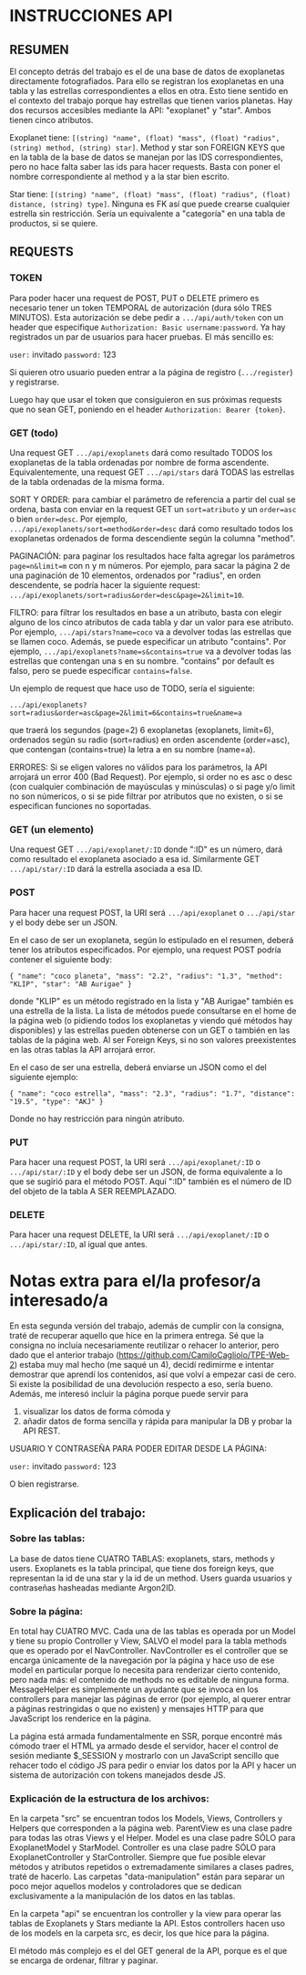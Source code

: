 # INSTRUCCIONES API

## RESUMEN

El concepto detrás del trabajo es el de una base de datos de exoplanetas directamente fotografiados. Para ello se registran los exoplanetas en una tabla y las estrellas correspondientes a ellos en otra. Esto tiene sentido en el contexto del trabajo porque hay estrellas que tienen varios planetas. Hay dos recursos accesibles mediante la API: "exoplanet" y "star". Ambos tienen cinco atributos.

Exoplanet tiene: `[(string) "name", (float) "mass", (float) "radius", (string) method, (string) star]`. Method y star son FOREIGN KEYS que en la tabla de la base de datos se manejan por las IDS correspondientes, pero no hace falta saber las ids para hacer requests. Basta con poner el nombre correspondiente al method y a la star bien escrito.

Star tiene: `[(string) "name", (float) "mass", (float) "radius", (float) distance, (string) type]`. Ninguna es FK así que puede crearse cualquier estrella sin restricción. Sería un equivalente a "categoría" en una tabla de productos, si se quiere.

## REQUESTS

### TOKEN
Para poder hacer una request de POST, PUT o DELETE primero es necesario tener un token TEMPORAL de autorización (dura sólo TRES MINUTOS). Esta autorización se debe pedir a `.../api/auth/token` con un header que especifique `Authorization: Basic username:password`. Ya hay registrados un par de usuarios para hacer pruebas. El más sencillo es:

`user:` invitado
`password:` 123

Si quieren otro usuario pueden entrar a la página de registro (`.../register`) y registrarse.

Luego hay que usar el token que consiguieron en sus próximas requests que no sean GET, poniendo en el header `Authorization: Bearer {token}`.

### GET (todo)

Una request GET `.../api/exoplanets` dará como resultado TODOS los exoplanetas de la tabla ordenadas por nombre de forma ascendente. Equivalentemente, una request GET `.../api/stars` dará TODAS las estrellas de la tabla ordenadas de la misma forma.

SORT Y ORDER: para cambiar el parámetro de referencia a partir del cual se ordena, basta con enviar en la request GET un `sort=atributo` y un `order=asc` o bien `order=desc`. Por ejemplo, `.../api/exoplanets/sort=method&order=desc` dará como resultado todos los exoplanetas ordenados de forma descendiente según la columna "method".

PAGINACIÓN: para paginar los resultados hace falta agregar los parámetros `page=n&limit=m` con n y m números. Por ejemplo, para sacar la página 2 de una paginación de 10 elementos, ordenados por "radius", en orden descendente, se podría hacer la siguiente request: `.../api/exoplanets/sort=radius&order=desc&page=2&limit=10`.

FILTRO: para filtrar los resultados en base a un atributo, basta con elegir alguno de los cinco atributos de cada tabla y dar un valor para ese atributo. Por ejemplo, `.../api/stars?name=coco` va a devolver todas las estrellas que se llamen coco. Además, se puede especificar un atributo "contains". Por ejemplo, `.../api/exoplanets?name=s&contains=true` va a devolver todas las estrellas que contengan una s en su nombre. "contains" por default es falso, pero se puede especificar `contains=false`.


Un ejemplo de request que hace uso de TODO, sería el siguiente:

`.../api/exoplanets?sort=radius&order=asc&page=2&limit=6&contains=true&name=a`

que traerá los segundos (page=2) 6 exoplanetas (exoplanets, limit=6), ordenados según su radio (sort=radius) en orden ascendente (order=asc), que contengan (contains=true) la letra a en su nombre (name=a).

ERRORES: Si se eligen valores no válidos para los parámetros, la API arrojará un error 400 (Bad Request). Por ejemplo, si order no es asc o desc (con cualquier combinación de mayúsculas y minúsculas) o si page y/o limit no son númericos, o si se pide filtrar por atributos que no existen, o si se especifican funciones no soportadas.


### GET (un elemento)

Una request GET `.../api/exoplanet/:ID` donde ":ID" es un número, dará como resultado el exoplaneta asociado a esa id. Similarmente GET `.../api/star/:ID` dará la estrella asociada a esa ID.


### POST

Para hacer una request POST, la URI será `.../api/exoplanet` o `.../api/star` y el body debe ser un JSON. 

En el caso de ser un exoplaneta, según lo estipulado en el resumen, deberá tener los atributos especificados. Por ejemplo, una request POST podría contener el siguiente body:

``{
    "name": "coco planeta",
    "mass": "2.2",
    "radius": "1.3",
    "method": "KLIP",
    "star": "AB Aurigae"
}``

donde "KLIP" es un método registrado en la lista y "AB Aurigae" también es una estrella de la lista. La lista de métodos puede consultarse en el home de la página web (o pidiendo todos los exoplanetas y viendo qué métodos hay disponibles) y las estrellas pueden obtenerse con un GET o también en las tablas de la página web. Al ser Foreign Keys, si no son valores preexistentes en las otras tablas la API arrojará error.

En el caso de ser una estrella, deberá enviarse un JSON como el del siguiente ejemplo:

``{
    "name": "coco estrella",
    "mass": "2.3",
    "radius": "1.7",
    "distance": "19.5",
    "type": "AKJ"
}``

Donde no hay restricción para ningún atributo.

### PUT
Para hacer una request POST, la URI será `.../api/exoplanet/:ID` o `.../api/star/:ID` y el body debe ser un JSON, de forma equivalente a lo que se sugirió para el método POST. Aquí ":ID" también es el número de ID del objeto de la tabla A SER REEMPLAZADO. 


### DELETE
Para hacer una request DELETE, la URI será `.../api/exoplanet/:ID` o `.../api/star/:ID`, al igual que antes.





# Notas extra para el/la profesor/a interesado/a

En esta segunda versión del trabajo, además de cumplir con la consigna, traté de recuperar aquello que hice en la primera entrega. Sé que la consigna no incluía necesariamente reutilizar o rehacer lo anterior, pero dado que el anterior trabajo (https://github.com/CamiloCagliolo/TPE-Web-2) estaba muy mal hecho (me saqué un 4), decidí redimirme e intentar demostrar que aprendí los contenidos, así que volví a empezar casi de cero. Si existe la posibilidad de una devolución respecto a eso, sería bueno. Además, me interesó incluir la página porque puede servir para 

1. visualizar los datos de forma cómoda y 
2. añadir datos de forma sencilla y rápida para manipular la DB y probar la API REST.

USUARIO Y CONTRASEÑA PARA PODER EDITAR DESDE LA PÁGINA: 

`user:` invitado 
`password:` 123

O bien registrarse.

## Explicación del trabajo:

### Sobre las tablas: 

La base de datos tiene CUATRO TABLAS: exoplanets, stars, methods y users. Exoplanets es la tabla principal, que tiene dos foreign keys, que representan la id de una star y la id de un method. Users guarda usuarios y contraseñas hasheadas mediante Argon2ID.

### Sobre la página:

En total hay CUATRO MVC. Cada una de las tablas es operada por un Model y tiene su propio Controller y View, SALVO el model para la tabla methods que es operado por el NavController. NavController es el controller que se encarga únicamente de la navegación por la página y hace uso de ese model en particular porque lo necesita para renderizar cierto contenido, pero nada más: el contenido de methods no es editable de ninguna forma. MessageHelper es simplemente un ayudante que se invoca en los controllers para manejar las páginas de error (por ejemplo, al querer entrar a páginas restringidas o que no existen) y mensajes HTTP para que JavaScript los renderice en la página.

La página está armada fundamentalmente en SSR, porque encontré más cómodo traer el HTML ya armado desde el servidor, hacer el control de sesión mediante $_SESSION y mostrarlo con un JavaScript sencillo que rehacer todo el código JS para pedir o enviar los datos por la API y hacer un sistema de autorización con tokens manejados desde JS.

### Explicación de la estructura de los archivos: 

En la carpeta "src" se encuentran todos los Models, Views, Controllers y Helpers que corresponden a la página web. 
ParentView es una clase padre para todas las otras Views y el Helper. 
Model es una clase padre SÓLO para ExoplanetModel y StarModel.
Controller es una clase padre SÓLO para ExoplanetController y StarController. 
Siempre que fue posible elevar métodos y atributos repetidos o extremadamente similares a clases padres, traté de hacerlo. 
Las carpetas "data-manipulation" están para separar un poco mejor aquellos modelos y controladores que se dedican exclusivamente a la manipulación de los datos en las tablas.

En la carpeta "api" se encuentran los controller y la view para operar las tablas de Exoplanets y Stars mediante la API. Estos controllers hacen uso de los models en la carpeta src, es decir, los que hice para la página.

El método más complejo es el del GET general de la API, porque es el que se encarga de ordenar, filtrar y paginar.
